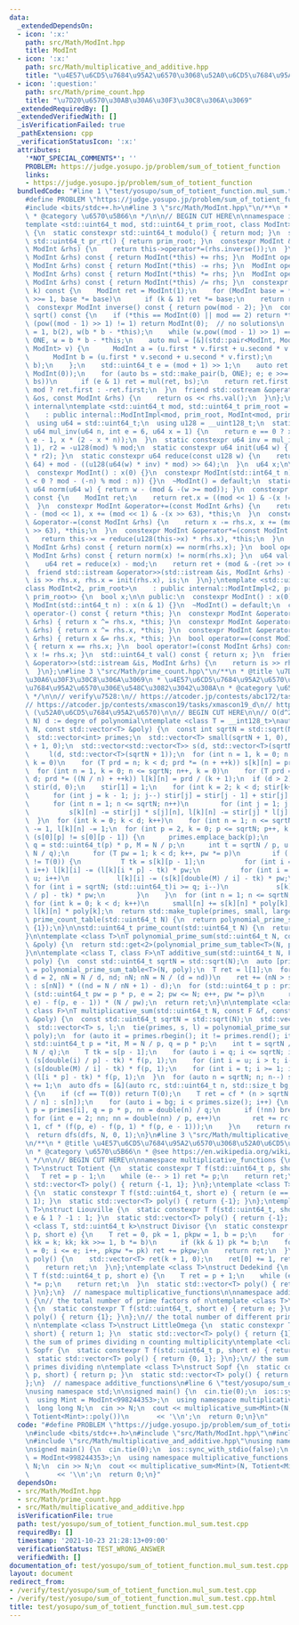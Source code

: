 ```yaml
---
data:
  _extendedDependsOn:
  - icon: ':x:'
    path: src/Math/ModInt.hpp
    title: ModInt
  - icon: ':x:'
    path: src/Math/multiplicative_and_additive.hpp
    title: "\u4E57\u6CD5\u7684\u95A2\u6570\u3068\u52A0\u6CD5\u7684\u95A2\u6570"
  - icon: ':question:'
    path: src/Math/prime_count.hpp
    title: "\u7D20\u6570\u30AB\u30A6\u30F3\u30C8\u306A\u3069"
  _extendedRequiredBy: []
  _extendedVerifiedWith: []
  _isVerificationFailed: true
  _pathExtension: cpp
  _verificationStatusIcon: ':x:'
  attributes:
    '*NOT_SPECIAL_COMMENTS*': ''
    PROBLEM: https://judge.yosupo.jp/problem/sum_of_totient_function
    links:
    - https://judge.yosupo.jp/problem/sum_of_totient_function
  bundledCode: "#line 1 \"test/yosupo/sum_of_totient_function.mul_sum.test.cpp\"\n\
    #define PROBLEM \"https://judge.yosupo.jp/problem/sum_of_totient_function\"\n\
    #include <bits/stdc++.h>\n#line 3 \"src/Math/ModInt.hpp\"\n/**\n * @title ModInt\n\
    \ * @category \u6570\u5B66\n */\n\n// BEGIN CUT HERE\n\nnamespace internal {\n\
    template <std::uint64_t mod, std::uint64_t prim_root, class ModInt>\nstruct ModIntImpl\
    \ {\n  static constexpr std::uint64_t modulo() { return mod; }\n  static constexpr\
    \ std::uint64_t pr_rt() { return prim_root; }\n  constexpr ModInt &operator/=(const\
    \ ModInt &rhs) {\n    return this->operator*=(rhs.inverse());\n  }\n  ModInt operator+(const\
    \ ModInt &rhs) const { return ModInt(*this) += rhs; }\n  ModInt operator-(const\
    \ ModInt &rhs) const { return ModInt(*this) -= rhs; }\n  ModInt operator*(const\
    \ ModInt &rhs) const { return ModInt(*this) *= rhs; }\n  ModInt operator/(const\
    \ ModInt &rhs) const { return ModInt(*this) /= rhs; }\n  constexpr ModInt pow(std::uint64_t\
    \ k) const {\n    ModInt ret = ModInt(1);\n    for (ModInt base = *this; k; k\
    \ >>= 1, base *= base)\n      if (k & 1) ret *= base;\n    return ret;\n  }\n\
    \  constexpr ModInt inverse() const { return pow(mod - 2); }\n  constexpr ModInt\
    \ sqrt() const {\n    if (*this == ModInt(0) || mod == 2) return *this;\n    if\
    \ (pow((mod - 1) >> 1) != 1) return ModInt(0);  // no solutions\n    ModInt ONE\
    \ = 1, b(2), w(b * b - *this);\n    while (w.pow((mod - 1) >> 1) == ONE) b +=\
    \ ONE, w = b * b - *this;\n    auto mul = [&](std::pair<ModInt, ModInt> u, std::pair<ModInt,\
    \ ModInt> v) {\n      ModInt a = (u.first * v.first + u.second * v.second * w);\n\
    \      ModInt b = (u.first * v.second + u.second * v.first);\n      return std::make_pair(a,\
    \ b);\n    };\n    std::uint64_t e = (mod + 1) >> 1;\n    auto ret = std::make_pair(ONE,\
    \ ModInt(0));\n    for (auto bs = std::make_pair(b, ONE); e; e >>= 1, bs = mul(bs,\
    \ bs))\n      if (e & 1) ret = mul(ret, bs);\n    return ret.first.val() * 2 <\
    \ mod ? ret.first : -ret.first;\n  }\n  friend std::ostream &operator<<(std::ostream\
    \ &os, const ModInt &rhs) {\n    return os << rhs.val();\n  }\n};\n}  // namespace\
    \ internal\ntemplate <std::uint64_t mod, std::uint64_t prim_root = 0>\nclass ModInt\n\
    \    : public internal::ModIntImpl<mod, prim_root, ModInt<mod, prim_root>> {\n\
    \  using u64 = std::uint64_t;\n  using u128 = __uint128_t;\n  static constexpr\
    \ u64 mul_inv(u64 n, int e = 6, u64 x = 1) {\n    return e == 0 ? x : mul_inv(n,\
    \ e - 1, x * (2 - x * n));\n  }\n  static constexpr u64 inv = mul_inv(mod, 6,\
    \ 1), r2 = -u128(mod) % mod;\n  static constexpr u64 init(u64 w) { return reduce(u128(w)\
    \ * r2); }\n  static constexpr u64 reduce(const u128 w) {\n    return u64(w >>\
    \ 64) + mod - ((u128(u64(w) * inv) * mod) >> 64);\n  }\n  u64 x;\n\n public:\n\
    \  constexpr ModInt() : x(0) {}\n  constexpr ModInt(std::int64_t n) : x(init(n\
    \ < 0 ? mod - (-n) % mod : n)) {}\n  ~ModInt() = default;\n  static constexpr\
    \ u64 norm(u64 w) { return w - (mod & -(w >= mod)); }\n  constexpr ModInt operator-()\
    \ const {\n    ModInt ret;\n    return ret.x = ((mod << 1) & -(x != 0)) - x, ret;\n\
    \  }\n  constexpr ModInt &operator+=(const ModInt &rhs) {\n    return x += rhs.x\
    \ - (mod << 1), x += (mod << 1) & -(x >> 63), *this;\n  }\n  constexpr ModInt\
    \ &operator-=(const ModInt &rhs) {\n    return x -= rhs.x, x += (mod << 1) & -(x\
    \ >> 63), *this;\n  }\n  constexpr ModInt &operator*=(const ModInt &rhs) {\n \
    \   return this->x = reduce(u128(this->x) * rhs.x), *this;\n  }\n  bool operator==(const\
    \ ModInt &rhs) const { return norm(x) == norm(rhs.x); }\n  bool operator!=(const\
    \ ModInt &rhs) const { return norm(x) != norm(rhs.x); }\n  u64 val() const {\n\
    \    u64 ret = reduce(x) - mod;\n    return ret + (mod & -(ret >> 63));\n  }\n\
    \  friend std::istream &operator>>(std::istream &is, ModInt &rhs) {\n    return\
    \ is >> rhs.x, rhs.x = init(rhs.x), is;\n  }\n};\ntemplate <std::uint64_t prim_root>\n\
    class ModInt<2, prim_root>\n    : public internal::ModIntImpl<2, prim_root, ModInt<2,\
    \ prim_root>> {\n  bool x;\n\n public:\n  constexpr ModInt() : x(0) {}\n  constexpr\
    \ ModInt(std::int64_t n) : x(n & 1) {}\n  ~ModInt() = default;\n  constexpr ModInt\
    \ operator-() const { return *this; }\n  constexpr ModInt &operator+=(const ModInt\
    \ &rhs) { return x ^= rhs.x, *this; }\n  constexpr ModInt &operator-=(const ModInt\
    \ &rhs) { return x ^= rhs.x, *this; }\n  constexpr ModInt &operator*=(const ModInt\
    \ &rhs) { return x &= rhs.x, *this; }\n  bool operator==(const ModInt &rhs) const\
    \ { return x == rhs.x; }\n  bool operator!=(const ModInt &rhs) const { return\
    \ x != rhs.x; }\n  std::uint64_t val() const { return x; }\n  friend std::istream\
    \ &operator>>(std::istream &is, ModInt &rhs) {\n    return is >> rhs.x, is;\n\
    \  }\n};\n#line 3 \"src/Math/prime_count.hpp\"\n/**\n * @title \u7D20\u6570\u30AB\
    \u30A6\u30F3\u30C8\u306A\u3069\n * \u4E57\u6CD5\u7684\u95A2\u6570\u3084\u52A0\u6CD5\
    \u7684\u95A2\u6570\u306E\u548C\u3082\u3042\u308A\n * @category \u6570\u5B66\n\
    \ */\n\n// verify\u7528:\n// https://atcoder.jp/contests/abc172/tasks/abc172_d\n\
    // https://atcoder.jp/contests/xmascon19/tasks/xmascon19_d\n// https://atcoder.jp/contests/xmascon19/tasks/xmascon19_e\
    \ (\u52A0\u6CD5\u7684\u95A2\u6570)\n\n// BEGIN CUT HERE\n\n// O(d^2\u221AN+dN^(3/4)/log\
    \ N) d := degre of polynomial\ntemplate <class T = __int128_t>\nauto polynomial_prime_sum_table(std::uint64_t\
    \ N, const std::vector<T> &poly) {\n  const int sqrtN = std::sqrt(N), d = poly.size();\n\
    \  std::vector<int> primes;\n  std::vector<T> small(sqrtN + 1, 0), large(sqrtN\
    \ + 1, 0);\n  std::vector<std::vector<T>> s(d, std::vector<T>(sqrtN + 1)),\n \
    \     l(d, std::vector<T>(sqrtN + 1));\n  for (int n = 1, k = 0; n <= sqrtN; n++,\
    \ k = 0)\n    for (T prd = n; k < d; prd *= (n + ++k)) s[k][n] = prd / (k + 1);\n\
    \  for (int n = 1, k = 0; n <= sqrtN; n++, k = 0)\n    for (T prd = N / n; k <\
    \ d; prd *= ((N / n) + ++k)) l[k][n] = prd / (k + 1);\n  if (d > 2) {\n    std::vector<T>\
    \ stir(d, 0);\n    stir[1] = 1;\n    for (int k = 2; k < d; stir[k++] = 1) {\n\
    \      for (int j = k - 1; j; j--) stir[j] = stir[j - 1] + stir[j] * (k - 1);\n\
    \      for (int n = 1; n <= sqrtN; n++)\n        for (int j = 1; j < k; j++)\n\
    \          s[k][n] -= stir[j] * s[j][n], l[k][n] -= stir[j] * l[j][n];\n    }\n\
    \  }\n  for (int k = 0; k < d; k++)\n    for (int n = 1; n <= sqrtN; n++) s[k][n]\
    \ -= 1, l[k][n] -= 1;\n  for (int p = 2, k = 0; p <= sqrtN; p++, k = 0)\n    if\
    \ (s[0][p] != s[0][p - 1]) {\n      primes.emplace_back(p);\n      std::uint64_t\
    \ q = std::uint64_t(p) * p, M = N / p;\n      int t = sqrtN / p, u = std::min<std::uint64_t>(sqrtN,\
    \ N / q);\n      for (T pw = 1; k < d; k++, pw *= p)\n        if (!k || poly[k]\
    \ != T(0)) {\n          T tk = s[k][p - 1];\n          for (int i = 1; i <= t;\
    \ i++) l[k][i] -= (l[k][i * p] - tk) * pw;\n          for (int i = t + 1; i <=\
    \ u; i++)\n            l[k][i] -= (s[k][double(M) / i] - tk) * pw;\n         \
    \ for (int i = sqrtN; (std::uint64_t)i >= q; i--)\n            s[k][i] -= (s[k][double(i)\
    \ / p] - tk) * pw;\n        }\n    }\n  for (int n = 1; n <= sqrtN; n++)\n   \
    \ for (int k = 0; k < d; k++)\n      small[n] += s[k][n] * poly[k], large[n] +=\
    \ l[k][n] * poly[k];\n  return std::make_tuple(primes, small, large);\n}\n\nauto\
    \ prime_count_table(std::uint64_t N) {\n  return polynomial_prime_sum_table<std::uint64_t>(N,\
    \ {1});\n}\n\nstd::uint64_t prime_count(std::uint64_t N) {\n  return std::get<2>(prime_count_table(N))[1];\n\
    }\n\ntemplate <class T>\nT polynomial_prime_sum(std::uint64_t N, const std::vector<T>\
    \ &poly) {\n  return std::get<2>(polynomial_prime_sum_table<T>(N, poly))[1];\n\
    }\n\ntemplate <class T, class F>\nT additive_sum(std::uint64_t N, F f, std::vector<T>\
    \ poly) {\n  const std::uint64_t sqrtN = std::sqrt(N);\n  auto [primes, s, l]\
    \ = polynomial_prime_sum_table<T>(N, poly);\n  T ret = l[1];\n  for (std::uint64_t\
    \ d = 2, nN = N / d, nd; nN; nN = N / (d = nd))\n    ret += (nN > sqrtN ? l[d]\
    \ : s[nN]) * ((nd = N / nN + 1) - d);\n  for (std::uint64_t p : primes)\n    for\
    \ (std::uint64_t pw = p * p, e = 2; pw <= N; e++, pw *= p)\n      ret += (f(p,\
    \ e) - f(p, e - 1)) * (N / pw);\n  return ret;\n}\n\ntemplate <class T = __int128_t,\
    \ class F>\nT multiplicative_sum(std::uint64_t N, const F &f, const std::vector<T>\
    \ &poly) {\n  const std::uint64_t sqrtN = std::sqrt(N);\n  std::vector<int> primes;\n\
    \  std::vector<T> s, l;\n  tie(primes, s, l) = polynomial_prime_sum_table<T>(N,\
    \ poly);\n  for (auto it = primes.rbegin(); it != primes.rend(); it++) {\n   \
    \ std::uint64_t p = *it, M = N / p, q = p * p;\n    int t = sqrtN / p, u = std::min(sqrtN,\
    \ N / q);\n    T tk = s[p - 1];\n    for (auto i = q; i <= sqrtN; i++) s[i] +=\
    \ (s[double(i) / p] - tk) * f(p, 1);\n    for (int i = u; i > t; i--) l[i] +=\
    \ (s[double(M) / i] - tk) * f(p, 1);\n    for (int i = t; i >= 1; i--) l[i] +=\
    \ (l[i * p] - tk) * f(p, 1);\n  }\n  for (auto n = sqrtN; n; n--) s[n] += 1, l[n]\
    \ += 1;\n  auto dfs = [&](auto rc, std::uint64_t n, std::size_t bg, T cf) -> T\
    \ {\n    if (cf == T(0)) return T(0);\n    T ret = cf * (n > sqrtN ? l[double(N)\
    \ / n] : s[n]);\n    for (auto i = bg; i < primes.size(); i++) {\n      std::uint64_t\
    \ p = primes[i], q = p * p, nn = double(n) / q;\n      if (!nn) break;\n     \
    \ for (int e = 2; nn; nn = double(nn) / p, e++)\n        ret += rc(rc, nn, i +\
    \ 1, cf * (f(p, e) - f(p, 1) * f(p, e - 1)));\n    }\n    return ret;\n  };\n\
    \  return dfs(dfs, N, 0, 1);\n}\n#line 3 \"src/Math/multiplicative_and_additive.hpp\"\
    \n/**\n * @title \u4E57\u6CD5\u7684\u95A2\u6570\u3068\u52A0\u6CD5\u7684\u95A2\u6570\
    \n * @category \u6570\u5B66\n * @see https://en.wikipedia.org/wiki/Arithmetic_function\n\
    \ */\n\n// BEGIN CUT HERE\n\nnamespace multiplicative_functions {\ntemplate <class\
    \ T>\nstruct Totient {\n  static constexpr T f(std::uint64_t p, short e) {\n \
    \   T ret = p - 1;\n    while (e-- > 1) ret *= p;\n    return ret;\n  }\n  static\
    \ std::vector<T> poly() { return {-1, 1}; }\n};\ntemplate <class T>\nstruct Moebius\
    \ {\n  static constexpr T f(std::uint64_t, short e) { return (e == 0) - (e ==\
    \ 1); }\n  static std::vector<T> poly() { return {-1}; }\n};\ntemplate <class\
    \ T>\nstruct Liouville {\n  static constexpr T f(std::uint64_t, short e) { return\
    \ e & 1 ? -1 : 1; }\n  static std::vector<T> poly() { return {-1}; }\n};\ntemplate\
    \ <class T, std::uint64_t k>\nstruct Divisor {\n  static constexpr T f(std::uint64_t\
    \ p, short e) {\n    T ret = 0, pk = 1, pkpw = 1, b = p;\n    for (std::uint64_t\
    \ kk = k; kk; kk >>= 1, b *= b)\n      if (kk & 1) pk *= b;\n    for (short i\
    \ = 0; i <= e; i++, pkpw *= pk) ret += pkpw;\n    return ret;\n  }\n  static std::vector<T>\
    \ poly() {\n    std::vector<T> ret(k + 1, 0);\n    ret[0] += 1, ret[k] += 1;\n\
    \    return ret;\n  }\n};\ntemplate <class T>\nstruct Dedekind {\n  static constexpr\
    \ T f(std::uint64_t p, short e) {\n    T ret = p + 1;\n    while (e-- > 1) ret\
    \ *= p;\n    return ret;\n  }\n  static std::vector<T> poly() { return {1, 1};\
    \ }\n};\n}  // namespace multiplicative_functions\n\nnamespace additive_functions\
    \ {\n// the total number of prime factors of n\ntemplate <class T>\nstruct BigOmega\
    \ {\n  static constexpr T f(std::uint64_t, short e) { return e; }\n  static std::vector<T>\
    \ poly() { return {1}; }\n};\n// the total number of different prime factors of\
    \ n\ntemplate <class T>\nstruct LittleOmega {\n  static constexpr T f(std::uint64_t,\
    \ short) { return 1; }\n  static std::vector<T> poly() { return {1}; }\n};\n//\
    \ the sum of primes dividing n counting multiplicity\ntemplate <class T>\nstruct\
    \ Sopfr {\n  static constexpr T f(std::uint64_t p, short e) { return p * e; }\n\
    \  static std::vector<T> poly() { return {0, 1}; }\n};\n// the sum of the distinct\
    \ primes dividing n\ntemplate <class T>\nstruct Sopf {\n  static constexpr T f(std::uint64_t\
    \ p, short) { return p; }\n  static std::vector<T> poly() { return {0, 1}; }\n\
    };\n}  // namespace additive_functions\n#line 6 \"test/yosupo/sum_of_totient_function.mul_sum.test.cpp\"\
    \nusing namespace std;\n\nsigned main() {\n  cin.tie(0);\n  ios::sync_with_stdio(false);\n\
    \  using Mint = ModInt<998244353>;\n  using namespace multiplicative_functions;\n\
    \  long long N;\n  cin >> N;\n  cout << multiplicative_sum<Mint>(N, Totient<Mint>::f,\
    \ Totient<Mint>::poly())\n       << '\\n';\n  return 0;\n}\n"
  code: "#define PROBLEM \"https://judge.yosupo.jp/problem/sum_of_totient_function\"\
    \n#include <bits/stdc++.h>\n#include \"src/Math/ModInt.hpp\"\n#include \"src/Math/prime_count.hpp\"\
    \n#include \"src/Math/multiplicative_and_additive.hpp\"\nusing namespace std;\n\
    \nsigned main() {\n  cin.tie(0);\n  ios::sync_with_stdio(false);\n  using Mint\
    \ = ModInt<998244353>;\n  using namespace multiplicative_functions;\n  long long\
    \ N;\n  cin >> N;\n  cout << multiplicative_sum<Mint>(N, Totient<Mint>::f, Totient<Mint>::poly())\n\
    \       << '\\n';\n  return 0;\n}"
  dependsOn:
  - src/Math/ModInt.hpp
  - src/Math/prime_count.hpp
  - src/Math/multiplicative_and_additive.hpp
  isVerificationFile: true
  path: test/yosupo/sum_of_totient_function.mul_sum.test.cpp
  requiredBy: []
  timestamp: '2021-10-23 21:28:13+09:00'
  verificationStatus: TEST_WRONG_ANSWER
  verifiedWith: []
documentation_of: test/yosupo/sum_of_totient_function.mul_sum.test.cpp
layout: document
redirect_from:
- /verify/test/yosupo/sum_of_totient_function.mul_sum.test.cpp
- /verify/test/yosupo/sum_of_totient_function.mul_sum.test.cpp.html
title: test/yosupo/sum_of_totient_function.mul_sum.test.cpp
---
```

